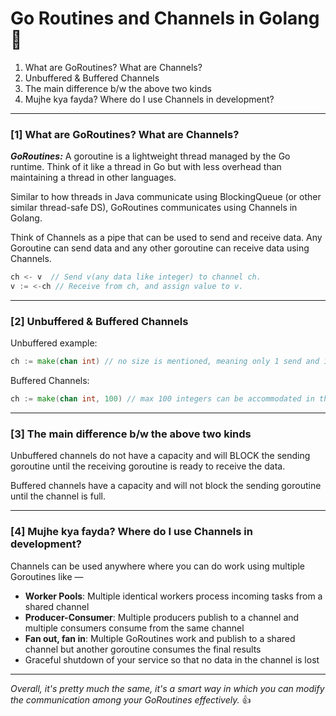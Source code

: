 # Go Routines and Channels in Golang 🚀

1. What are GoRoutines? What are Channels?
2. Unbuffered & Buffered Channels
3. The main difference b/w the above two kinds
4. Mujhe kya fayda? Where do I use Channels in development?

__________

### [1] What are GoRoutines? What are Channels?

_**GoRoutines:**_ A goroutine is a lightweight thread managed by the Go runtime. Think of it like a thread in Go but with less overhead than maintaining a thread in other languages.

Similar to how threads in Java communicate using BlockingQueue (or other similar thread-safe DS), GoRoutines communicates using Channels in Golang.

Think of Channels as a pipe that can be used to send and receive data. Any Goroutine can send data and any other goroutine can receive data using Channels.
```go
ch <- v  // Send v(any data like integer) to channel ch.
v := <-ch // Receive from ch, and assign value to v.
```
__________

### [2] Unbuffered & Buffered Channels

Unbuffered example:
```go
ch := make(chan int) // no size is mentioned, meaning only 1 send and 1 receive will be done at a time
```
Buffered Channels:
```go
ch := make(chan int, 100) // max 100 integers can be accommodated in the channel at any given time
```

__________

### [3] The main difference b/w the above two kinds

Unbuffered channels do not have a capacity and will BLOCK the sending goroutine until the receiving goroutine is ready to receive the data.

Buffered channels have a capacity and will not block the sending goroutine until the channel is full.

__________

### [4] Mujhe kya fayda? Where do I use Channels in development?

Channels can be used anywhere where you can do work using multiple Goroutines like —

- **Worker Pools**: Multiple identical workers process incoming tasks from a shared channel
- **Producer-Consumer**: Multiple producers publish to a channel and multiple consumers consume from the same channel
- **Fan out, fan in**: Multiple GoRoutines work and publish to a shared channel but another goroutine consumes the final results
- Graceful shutdown of your service so that no data in the channel is lost

__________

_Overall, it's pretty much the same, it's a smart way in which you can modify the communication among your GoRoutines effectively._ 👍
